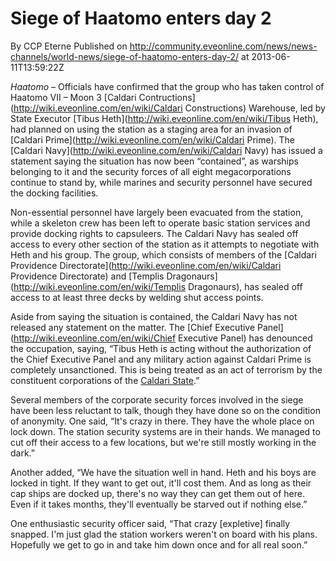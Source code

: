 # Siege of Haatomo enters day 2
By CCP Eterne
Published on http://community.eveonline.com/news/news-channels/world-news/siege-of-haatomo-enters-day-2/ at 2013-06-11T13:59:22Z

_Haatomo –_ Officials have confirmed that the group who has taken control of Haatomo VII – Moon 3 [Caldari Contructions](http://wiki.eveonline.com/en/wiki/Caldari Constructions) Warehouse, led by State Executor [Tibus Heth](http://wiki.eveonline.com/en/wiki/Tibus Heth), had planned on using the station as a staging area for an invasion of [Caldari Prime](http://wiki.eveonline.com/en/wiki/Caldari Prime). The [Caldari Navy](http://wiki.eveonline.com/en/wiki/Caldari Navy) has issued a statement saying the situation has now been “contained”, as warships belonging to it and the security forces of all eight megacorporations continue to stand by, while marines and security personnel have secured the docking facilities.

Non-essential personnel have largely been evacuated from the station, while a skeleton crew has been left to operate basic station services and provide docking rights to capsuleers. The Caldari Navy has sealed off access to every other section of the station as it attempts to negotiate with Heth and his group. The group, which consists of members of the [Caldari Providence Directorate](http://wiki.eveonline.com/en/wiki/Caldari Providence Directorate) and [Templis Dragonaurs](http://wiki.eveonline.com/en/wiki/Templis Dragonaurs), has sealed off access to at least three decks by welding shut access points.

Aside from saying the situation is contained, the Caldari Navy has not released any statement on the matter. The [Chief Executive Panel](http://wiki.eveonline.com/en/wiki/Chief Executive Panel) has denounced the occupation, saying, “Tibus Heth is acting without the authorization of the Chief Executive Panel and any military action against Caldari Prime is completely unsanctioned. This is being treated as an act of terrorism by the constituent corporations of the [Caldari State](http://wiki.eveonline.com/en/wiki/Caldari).”

Several members of the corporate security forces involved in the siege have been less reluctant to talk, though they have done so on the condition of anonymity. One said, “It's crazy in there. They have the whole place on lock down. The station security systems are in their hands. We managed to cut off their access to a few locations, but we're still mostly working in the dark.”

Another added, “We have the situation well in hand. Heth and his boys are locked in tight. If they want to get out, it'll cost them. And as long as their cap ships are docked up, there's no way they can get them out of here. Even if it takes months, they'll eventually be starved out if nothing else.”

One enthusiastic security officer said, “That crazy [expletive] finally snapped. I'm just glad the station workers weren't on board with his plans. Hopefully we get to go in and take him down once and for all real soon.”

